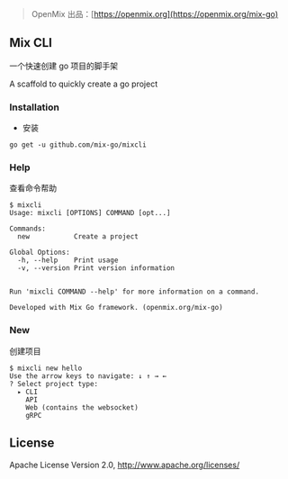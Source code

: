 > OpenMix 出品：[https://openmix.org](https://openmix.org/mix-go)

## Mix CLI

一个快速创建 go 项目的脚手架

A scaffold to quickly create a go project

### Installation

- 安装

```
go get -u github.com/mix-go/mixcli
```

### Help

查看命令帮助

~~~
$ mixcli
Usage: mixcli [OPTIONS] COMMAND [opt...]

Commands:
  new           Create a project

Global Options:
  -h, --help    Print usage
  -v, --version Print version information


Run 'mixcli COMMAND --help' for more information on a command.

Developed with Mix Go framework. (openmix.org/mix-go)
~~~

### New 

创建项目

~~~
$ mixcli new hello
Use the arrow keys to navigate: ↓ ↑ → ← 
? Select project type:
  ▸ CLI
    API
    Web (contains the websocket)
    gRPC
~~~

## License

Apache License Version 2.0, http://www.apache.org/licenses/
